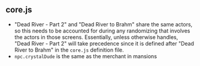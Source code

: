 ## core.js

* "Dead River - Part 2" and "Dead River to Brahm" share the same actors, so this needs to be accounted for during any randomizing that involves the actors in those screens. Essentially, unless otherwise handles, "Dead River - Part 2" will take precedence since it is defined after "Dead River to Brahm" in the `core.js` definition file.
* `npc.crystalDude` is the same as the merchant in mansions